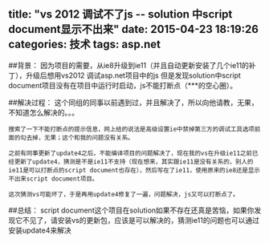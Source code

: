 title: "vs 2012 调试不了js -- solution 中script document显示不出来"
date: 2015-04-23 18:19:26
categories: 技术
tags: asp.net
---

##背景：
    因为项目的需要，从ie8升级到ie11（并且自动更新安装了几个ie11的补丁），升级后想用vs2012 调试asp.net项目中的js
      但是发现solution中script document项目没有在项目中运行时启动，js不能打断点（***的空心圈）。
   
##解决过程：
    这个同组的同事以前遇到过，并且解决了，所以向他请教，无果，不知道怎么解决的。。。
      
    搜索了一下不能打断点的提示信息，网上给的说法是高级设置ie中禁掉第三方的调试工具选项前面的勾去掉，无果；这个和我的问题没有关系。

    之前有同事更新了update4之后，不能编译项目的问题解决了，现在我的vs在升级ie11之前已经更新了update4，猜测是不是ie11不支持（现在想来，其实跟ie11是没有关系的，别人的ie11是可以打断点的script document也存在），然后写在了ie11，使用原来的ie8还是显示不出来script document项目。

    这次猜测vs可能坏了，于是再用update4修复了一遍，问题解决，js又可以打断点了。


##总结：
    script document这个项目在solution如果不存在还真是苦恼，如果你发现它不见了，请安装vs的更新包，应该是可以解决的，猜测ie11的问题也可以通过安装update4来解决